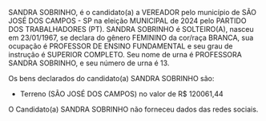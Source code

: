 SANDRA SOBRINHO, é o candidato(a) a VEREADOR pelo município de SÃO JOSÉ DOS CAMPOS - SP na eleição MUNICIPAL de 2024 pelo PARTIDO DOS TRABALHADORES (PT). SANDRA SOBRINHO é SOLTEIRO(A), nasceu em 23/01/1967, se declara do gênero FEMININO da cor/raça BRANCA, sua ocupação é PROFESSOR DE ENSINO FUNDAMENTAL e seu grau de instrução é SUPERIOR COMPLETO. Seu nome de urna é PROFESSORA SANDRA SOBRINHO, e seu número de urna é 13.

Os bens declarados do candidato(a) SANDRA SOBRINHO são: 
- Terreno (SÃO JOSÉ DOS CAMPOS) no valor de R$ 120061,44

O Candidato(a) SANDRA SOBRINHO não forneceu dados das redes sociais.